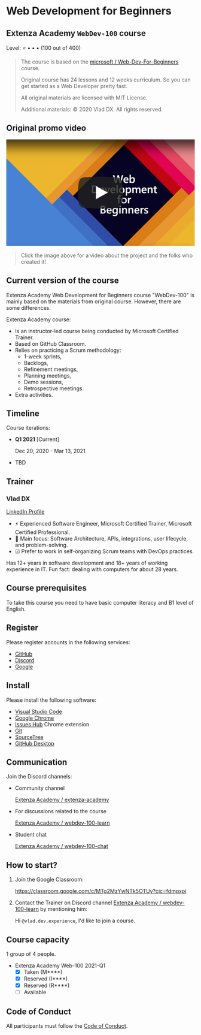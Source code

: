 # Web Development for Beginners

## Extenza Academy `WebDev-100` course

Level: ⭐ ▪ ▪ ▪ (100 out of 400)

> The course is based on the [microsoft / Web-Dev-For-Beginners](https://github.com/microsoft/Web-Dev-For-Beginners/tree/5dbe7e8bd9576eb7cdc8bca359449ccd559635a8) course.
> 
> Original course has 24 lessons and 12 weeks curriculum. So you can get started as a Web Developer pretty fast.
> 
> All original materials are licensed with MIT License.
> 
> Additional materials: © 2020 Vlad DX. All rights reserved.

## Original promo video

[![Promo video](./docs/img/promo-video.png)](https://youtube.com/watch?v=R1wrdtmBSII "Microsoft \"Web Dev For Beginners\" course promo video")

> Click the image above for a video about the project and the folks who created it!

## Current version of the course

Extenza Academy Web Development for Beginners course "WebDev-100" is mainly based on the materials from original course. However, there are some differences.

Extenza Academy course:

- Is an instructor-led course being conducted by Microsoft Certified Trainer.
- Based on GitHub Classroom.
- Relies on practicing a Scrum methodology:
  - 1-week sprints,
  - Backlogs,
  - Refinement meetings,
  - Planning meetings,
  - Demo sessions,
  - Retrospective meetings.
- Extra activities.

## Timeline

Course iterations:

- **Q1 2021** [Current]
  
  Dec 20, 2020 - Mar 13, 2021

- TBD 

## Trainer

### Vlad DX

<!-- TODO: Add photo -->

[LinkedIn Profile](https://www.linkedin.com/in/vladimirserykh)

- ⚡ Experienced Software Engineer, Microsoft Certified Trainer, Microsoft Certified Professional.
- 🚩 Main focus: Software Architecture, APIs, integrations, user lifecycle, and problem-solving.
- ☑ Prefer to work in self-organizing Scrum teams with DevOps practices.

Has 12+ years in software development and 18+ years of working experience in IT.
Fun fact: dealing with computers for about 28 years.


## Course prerequisites

To take this course you need to have basic computer literacy and B1 level of English.

## Register

Please register accounts in the following services:

- [GitHub](https://github.com)
- [Discord](https://discord.com)
- [Google](https://accounts.google.com)

## Install

Please install the following software:

- [Visual Studio Code](https://code.visualstudio.com/download)
- [Google Chrome](https://www.google.com/chrome/browser/desktop/index.html)
- [Issues Hub](https://chrome.google.com/webstore/detail/issues-hub/gjpcbkmnpfnpmghmiohfcbhckigmloic) Chrome extension
- [Git](https://git-scm.com/downloads)
- [SourceTree](https://www.sourcetreeapp.com)
- [GitHub Desktop](https://desktop.github.com)

## Communication

Join the Discord channels:

- Community channel
  
  [Extenza Academy / extenza-academy](https://discord.gg/enXAqzsekQ)

- For discussions related to the course

  [Extenza Academy / webdev-100-learn](https://discord.gg/bmTtfFkwup)

- Student chat
  
  [Extenza Academy / webdev-100-chat](https://discord.gg/78Bpeaq3Vq)

## How to start?

1. Join the Google Classroom:
   
   https://classroom.google.com/c/MTg2MzYwNTk5OTUy?cjc=fdmpxpi

2. Contact the Trainer on Discord channel [Extenza Academy / webdev-100-learn](https://discord.gg/bmTtfFkwup) by mentioning him:
   
   Hi `@vlad.dev.experience`, I'd like to join a course.

## Course capacity

1 group of 4 people.

- Extenza Academy Web-100 2021-Q1
   - [x] Taken (M****)
   - [x] Reserved (I****)
   - [x] Reserved (R****)
   - [ ] Available

## Code of Conduct

All participants must follow the [Code of Conduct](./CODE_OF_CONDUCT.md).
